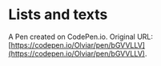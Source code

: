 # Lists and texts

A Pen created on CodePen.io. Original URL: [https://codepen.io/Olviar/pen/bGVVLLV](https://codepen.io/Olviar/pen/bGVVLLV).


